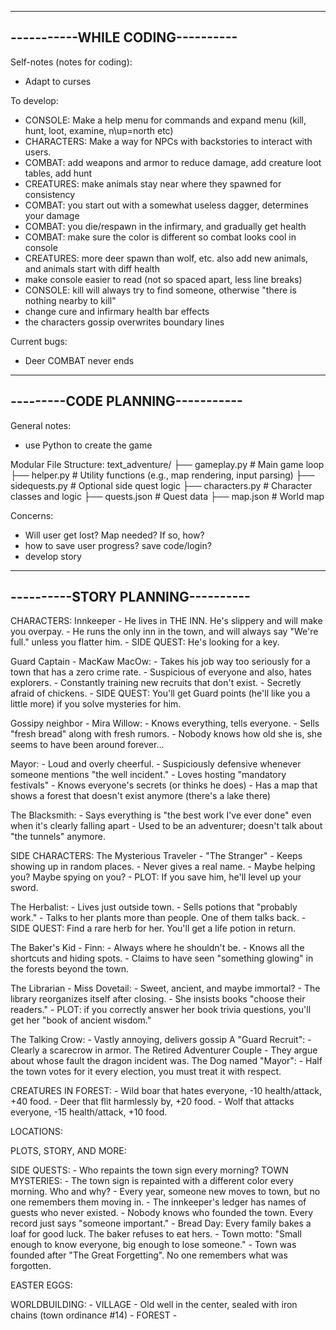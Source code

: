---------------------------------
-----------WHILE CODING----------
---------------------------------
Self-notes (notes for coding):
- Adapt to curses

To develop:
- CONSOLE: Make a help menu for commands and expand menu (kill, hunt, loot, examine, n\up=north etc)
- CHARACTERS: Make a way for NPCs with backstories to interact with users.
- COMBAT: add weapons and armor to reduce damage, add creature loot tables, add hunt
- CREATURES: make animals stay near where they spawned for consistency
- COMBAT: you start out with a somewhat useless dagger, determines your damage
- COMBAT: you die/respawn in the infirmary, and gradually get health
- COMBAT: make sure the color is different so combat looks cool in console
- CREATURES: more deer spawn than wolf, etc. also add new animals, and animals start with diff health
- make console easier to read (not so spaced apart, less line breaks)
- CONSOLE: kill will always try to find someone, otherwise "there is nothing nearby to kill"
- change cure and infirmary health bar effects
- the characters gossip overwrites boundary lines

Current bugs:
- Deer COMBAT never ends

---------------------------------
---------CODE PLANNING-----------
---------------------------------
General notes:
- use Python to create the game

Modular File Structure:
text_adventure/
├── gameplay.py         # Main game loop
├── helper.py           # Utility functions (e.g., map rendering, input parsing)
├── sidequests.py       # Optional side quest logic
├── characters.py       # Character classes and logic
├── quests.json         # Quest data
├── map.json            # World map


Concerns:
- Will user get lost? Map needed? If so, how?
- how to save user progress? save code/login?
- develop story


----------------------------------
----------STORY PLANNING----------
----------------------------------

CHARACTERS:
Innkeeper
    - He lives in THE INN. He's slippery and will make you overpay.
    - He runs the only inn in the town, and will always say "We're full." unless you flatter him.
    - SIDE QUEST: He's looking for a key.

Guard Captain - MacKaw MacOw:
    - Takes his job way too seriously for a town that has a zero crime rate.
    - Suspicious of everyone and also, hates explorers.
    - Constantly training new recruits that don't exist.
    - Secretly afraid of chickens.
    - SIDE QUEST: You'll get Guard points (he'll like you a little more) if you solve
        mysteries for him.

Gossipy neighbor - Mira Willow:
    - Knows everything, tells everyone.
    - Sells "fresh bread" along with fresh rumors.
    - Nobody knows how old she is, she seems to have been around forever...

Mayor:
    - Loud and overly cheerful.
    - Suspiciously defensive whenever someone mentions "the well incident."
    - Loves hosting "mandatory festivals"
    - Knows everyone's secrets (or thinks he does)
    - Has a map that shows a forest that doesn't exist anymore (there's a lake there)

The Blacksmith:
    - Says everything is "the best work I've ever done" even when it's clearly falling apart
    - Used to be an adventurer; doesn't talk about "the tunnels" anymore.

SIDE CHARACTERS:
The Mysterious Traveler - "The Stranger"
    - Keeps showing up in random places.
    - Never gives a real name.
    - Maybe helping you? Maybe spying on you?
    - PLOT: If you save him, he'll level up your sword.

The Herbalist:
    - Lives just outside town.
    - Sells potions that "probably work."
    - Talks to her plants more than people. One of them talks back.
    - SIDE QUEST: Find a rare herb for her. You'll get a life potion in return.

The Baker's Kid - Finn:
    - Always where he shouldn't be.
    - Knows all the shortcuts and hiding spots.
    - Claims to have seen "something glowing" in the forests beyond the town.

The Librarian - Miss Dovetail:
    - Sweet, ancient, and maybe immortal?
    - The library reorganizes itself after closing.
    - She insists books "choose their readers."
    - PLOT: if you correctly answer her book trivia questions, you'll get her 
    "book of ancient wisdom."

The Talking Crow:
    - Vastly annoying, delivers gossip
A "Guard Recruit":
    - Clearly a scarecrow in armor.
The Retired Adventurer Couple
    - They argue about whose fault the dragon incident was.
The Dog named "Mayor":
    - Half the town votes for it every election, you must treat it with respect.

CREATURES IN FOREST:
    - Wild boar that hates everyone, -10 health/attack, +40 food.
    - Deer that flit harmlessly by, +20 food.
    - Wolf that attacks everyone, -15 health/attack, +10 food.

LOCATIONS:


PLOTS, STORY, AND MORE:




SIDE QUESTS:
    - Who repaints the town sign every morning?
TOWN MYSTERIES:
    - The town sign is repainted with a different color every morning. Who and why?
    - Every year, someone new moves to town, but no one remembers them moving in.
    - The innkeeper's ledger has names of guests who never existed.
    - Nobody knows who founded the town. Every record just says "someone important."
    - Bread Day: Every family bakes a loaf for good luck. The baker refuses to eat hers.
    - Town motto: "Small enough to know everyone, big enough to lose someone."
    - Town was founded after "The Great Forgetting". No one remembers what was forgotten.

EASTER EGGS:

WORLDBUILDING:
    - VILLAGE
        - Old well in the center, sealed with iron chains (town ordinance #14)
    - FOREST
    - 
